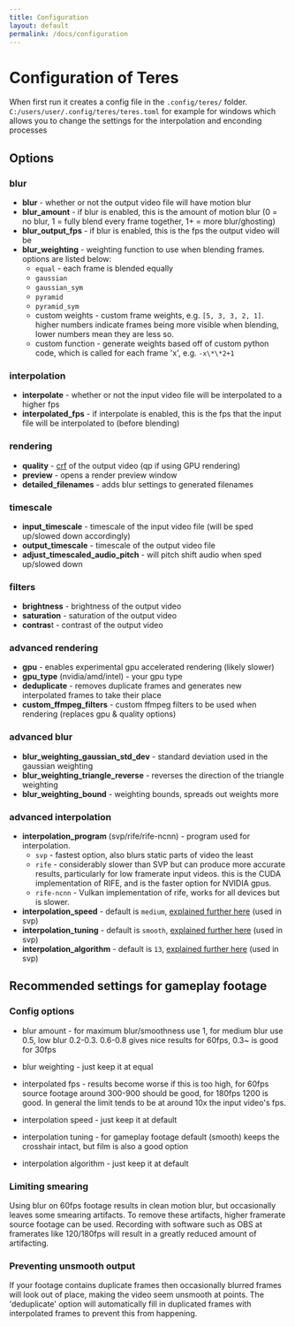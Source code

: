 ```yaml
---
title: Configuration
layout: default
permalink: /docs/configuration
---
```


# Configuration of Teres

When first run it creates a config file in the `.config/teres/` folder. `C:/users/user/.config/teres/teres.toml` for example for windows which allows you to change the settings for the interpolation and enconding processes

## Options

### blur

- **blur** - whether or not the output video file will have motion blur
- **blur_amount** - if blur is enabled, this is the amount of motion blur (0 = no blur, 1 = fully blend every frame together, 1+ = more blur/ghosting)
- **blur_output_fps** - if blur is enabled, this is the fps the output video will be
- **blur_weighting** - weighting function to use when blending frames. options are listed below:
  - `equal` - each frame is blended equally
  - `gaussian`
  - `gaussian_sym`
  - `pyramid`
  - `pyramid_sym`
  - custom weights - custom frame weights, e.g. `[5, 3, 3, 2, 1]`. higher numbers indicate frames being more visible when blending, lower numbers mean they are less so.
  - custom function - generate weights based off of custom python code, which is called for each frame 'x', e.g. `-x\*\*2+1`

### interpolation

- **interpolate** - whether or not the input video file will be interpolated to a higher fps
- **interpolated_fps** - if interpolate is enabled, this is the fps that the input file will be interpolated to (before blending)

### rendering

- **quality** - [crf](https://trac.ffmpeg.org/wiki/Encode/H.264#crf) of the output video (qp if using GPU rendering)
- **preview** - opens a render preview window
- **detailed_filenames** - adds blur settings to generated filenames

### timescale

- **input_timescale** - timescale of the input video file (will be sped up/slowed down accordingly)
- **output_timescale** - timescale of the output video file
- **adjust_timescaled_audio_pitch** - will pitch shift audio when sped up/slowed down

### filters

- **brightness** - brightness of the output video
- **saturation** - saturation of the output video
- **contras**t - contrast of the output video

### advanced rendering

- **gpu** - enables experimental gpu accelerated rendering (likely slower)
- **gpu_type** (nvidia/amd/intel) - your gpu type
- **deduplicate** - removes duplicate frames and generates new interpolated frames to take their place
- **custom_ffmpeg_filters** - custom ffmpeg filters to be used when rendering (replaces gpu & quality options)

### advanced blur

- **blur_weighting_gaussian_std_dev** - standard deviation used in the gaussian weighting
- **blur_weighting_triangle_reverse** - reverses the direction of the triangle weighting
- **blur_weighting_bound** - weighting bounds, spreads out weights more

### advanced interpolation

- **interpolation_program** (svp/rife/rife-ncnn) - program used for interpolation.
  - `svp` - fastest option, also blurs static parts of video the least
  - `rife` - considerably slower than SVP but can produce more accurate results, particularly for low framerate input videos. this is the CUDA implementation of RIFE, and is the faster option for NVIDIA gpus.
  - `rife-ncnn` - Vulkan implementation of rife, works for all devices but is slower.
- **interpolation_speed** - default is `medium`, [explained further here](https://www.spirton.com/uploads/InterFrame/InterFrame2.html) (used in svp)
- **interpolation_tuning** - default is `smooth`, [explained further here](https://www.spirton.com/uploads/InterFrame/InterFrame2.html) (used in svp)
- **interpolation_algorithm** - default is `13`, [explained further here](https://www.spirton.com/uploads/InterFrame/InterFrame2.html) (used in svp)

## Recommended settings for gameplay footage

### Config options

- blur amount - for maximum blur/smoothness use 1, for medium blur use 0.5, low blur 0.2-0.3. 0.6-0.8 gives nice results for 60fps, 0.3~ is good for 30fps
- blur weighting - just keep it at equal

- interpolated fps - results become worse if this is too high, for 60fps source footage around 300-900 should be good, for 180fps 1200 is good. In general the limit tends to be at around 10x the input video's fps.

- interpolation speed - just keep it at default
- interpolation tuning - for gameplay footage default (smooth) keeps the crosshair intact, but film is also a good option
- interpolation algorithm - just keep it at default

### Limiting smearing

Using blur on 60fps footage results in clean motion blur, but occasionally leaves some smearing artifacts. To remove these artifacts, higher framerate source footage can be used. Recording with software such as OBS at framerates like 120/180fps will result in a greatly reduced amount of artifacting.

### Preventing unsmooth output

If your footage contains duplicate frames then occasionally blurred frames will look out of place, making the video seem unsmooth at points. The 'deduplicate' option will automatically fill in duplicated frames with interpolated frames to prevent this from happening.